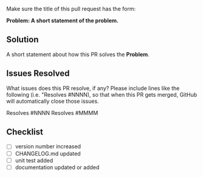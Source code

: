 Make sure the title of this pull request has the form:

**Problem: A short statement of the problem.**

## Solution

A short statement about how this PR solves the **Problem**.

## Issues Resolved

What issues does this PR resolve, if any? Please include lines like the following (i.e. "Resolves #NNNN), so that when this PR gets merged, GitHub will automatically close those issues.

Resolves #NNNN
Resolves #MMMM


## Checklist

- [ ] version number increased
- [ ] CHANGELOG.md updated
- [ ] unit test added
- [ ] documentation updated or added